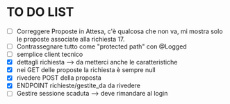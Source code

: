 # TO DO LIST
- [ ] Correggere Proposte in Attesa, c'è qualcosa che non va, mi mostra solo le proposte associate alla richiesta 17.
- [ ] Contrassegnare tutto come "protected path" con @Logged
- [ ] semplice client tecnico
- [x] dettagli richiesta --> da metterci anche le caratteristiche
- [x] nei GET delle proposte la richiesta è sempre null
- [x] rivedere POST della proposta
- [x] ENDPOINT richieste/gestite_da da rivedere
- [ ] Gestire sessione scaduta --> deve rimandare al login